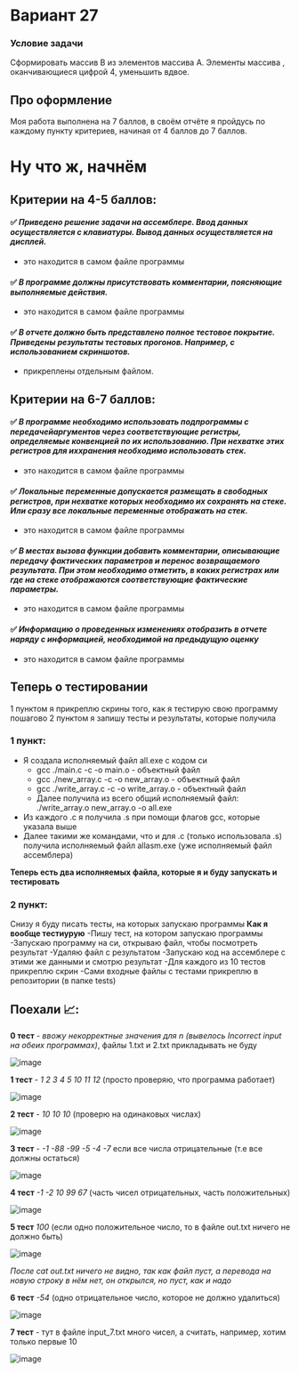 # Вариант 27
### Условие задачи
Сформировать массив B из элементов массива A. Элементы массива , оканчивающиеся цифрой 4, уменьшить вдвое.

## Про оформление
Моя работа выполнена на 7 баллов, в своём отчёте я пройдусь по каждому пункту критериев, начиная от 4 баллов до 7 баллов.

# Ну что ж, начнём
## Критерии на 4-5 баллов:
#### :white_check_mark: *Приведено решение задачи на ассемблере. Ввод данных осуществляется с клавиатуры. Вывод данных осуществляется на дисплей.*
- это находится в самом файле программы
#### :white_check_mark: *В программе должны присутствовать комментарии, поясняющие выполняемые действия.*
- это находится в самом файле программы
#### :white_check_mark: *В отчете должно быть представлено полное тестовое покрытие. Приведены результаты тестовых прогонов. Например, с использованием скриншотов.*
- прикреплены отдельным файлом.

## Критерии на 6-7 баллов:
#### :white_check_mark: *В программе необходимо использовать подпрограммы с передачейаргументов через соответствующие регистры, определяемые конвенцией по их использованию. При нехватке этих регистров для иххранения необходимо использовать стек.*
- это находится в самом файле программы
#### :white_check_mark: *Локальные переменные допускается размещать в свободных регистров, при нехватке которых необходимо их сохранять на стеке. Или сразу все локальные переменные отображать на стек.*
- это находится в самом файле программы
#### :white_check_mark: *В местах вызова функции добавить комментарии, описывающие передачу фактических параметров и перенос возвращаемого результата. При этом необходимо отметить, в каких регистрах или где на стеке отображаются соответствующие фактические параметры.*
- это находится в самом файле программы
#### :white_check_mark: *Информацию о проведенных изменениях отобразить в отчете наряду с информацией, необходимой на предыдущую оценку*
- это находится в самом файле программы


## Теперь о тестировании
1 пунктом я прикреплю скрины того, как я тестирую свою программу пошагово
2 пунктом я запишу тесты и результаты, которые получила
### 1 пункт:
- Я создала исполняемый файл all.exe с кодом си 
   - gcc ./main.c -c -o main.o - объектный файл
   - gcc ./new_array.c -c -o new_array.o - объектный файл
   - gcc ./write_array.c -c -o write_array.o - объектный файл
   - Далее получила из всего общий исполняемый файл: ./write_array.o new_array.o -o all.exe
- Из каждого .c я получила .s при помощи флагов gcc, которые указала выше
- Далее такими же командами, что и для .с (только использовала .s) получила исполняемый файл allasm.exe (уже исполняемый файл ассемблера)

__Теперь есть два исполняемых файла, которые я и буду запускать и тестировать__

### 2 пункт:
Снизу я буду писать тесты, на которых запускаю программы
__Как я вообще тестиурую__
-Пишу тест, на котором запускаю программы
-Запускаю программу на си, открываю файл, чтобы посмотреть результат
-Удаляю файл с результатом
-Запускаю код на ассемблере с этими же данными и смотрю результат
-Для каждого из 10 тестов прикреплю скрин
-Сами входные файлы с тестами прикреплю в репозитории (в папке tests)
## Поехали 📈:
__0 тест__ - *ввожу некорректные значения для n (вывелось Incorrect input на обеих программах)*, файлы 1.txt и 2.txt прикладывать не буду

![image](https://user-images.githubusercontent.com/115434090/197357588-7bbad4a1-ba34-4d8b-917c-d1d24184aa0e.png)

__1 тест__ - *1 2 3 4 5 10 11 12* (просто проверяю, что программа работает)

![image](https://user-images.githubusercontent.com/115434090/197358004-bd1d8e91-e51d-407c-b8ad-ff8b6a5cf8b2.png)

__2 тест__ - *10 10 10* (проверю на одинаковых числах)

![image](https://user-images.githubusercontent.com/115434090/197358125-74570789-4721-48d6-b9d2-0a78981f4044.png)

__3 тест__ - *-1 -88 -99 -5 -4 -7* если все числа отрицательные (т.е все должны остаться)

![image](https://user-images.githubusercontent.com/115434090/197358280-0458b17d-e1d6-4f51-a38a-c403947a567f.png)

__4 тест__ *-1 -2 10 99 67* (часть чисел отрицательных, часть положительных)

![image](https://user-images.githubusercontent.com/115434090/197358457-5c235514-27c6-4a80-927f-e87422b6a09f.png)

__5 тест__ *100* (если одно положительное число, то в файле out.txt ничего не должно быть)

![image](https://user-images.githubusercontent.com/115434090/197358699-e6e7bb95-cb0d-4eb6-a77c-9d6b1e7b8651.png)

*После cat out.txt ничего не видно, так как файл пуст, а перевода на новую строку в нём нет, он открылся, но пуст, как и надо*

__6 тест__ *-54* (одно отрицательное число, которое не должно удалиться)

![image](https://user-images.githubusercontent.com/115434090/197359042-01be03e4-2f22-471b-b492-e4f9e80cc292.png)

__7 тест__ - тут в файле input_7.txt много чисел, а считать, например, хотим только первые 10

![image](https://user-images.githubusercontent.com/115434090/197361140-de14971f-d669-4028-92e3-29055dd81547.png)
